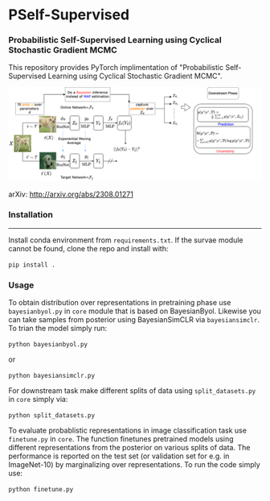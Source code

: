 # PSelf-Supervised
### Probabilistic Self-Supervised Learning using Cyclical Stochastic Gradient MCMC
This repository provides PyTorch implimentation of "Probabilistic Self-Supervised Learning using Cyclical Stochastic Gradient MCMC".

![Alt text](Full_image.png)

arXiv: http://arxiv.org/abs/2308.01271


### Installation
------------------------------------
Install conda environment from `requirements.txt`. If the survae module cannot be found, clone the repo and install with:

`pip install .`

### Usage
 
To obtain distribution over representations in pretraining phase use `bayesianbyol.py` in `core` module that is based on BayesianByol. Likewise you can take samples from posterior using BayesianSimCLR via `bayesiansimclr`.
To trian the model simply run:

`python bayesianbyol.py`

or

`python bayesiansimclr.py`

For downstream task make different splits of data using `split_datasets.py` in `core` simply via:

`python split_datasets.py`

To evaluate probablistic representations in image classification task use `finetune.py` in `core`. The function finetunes pretrained models using different representations from the posterior on various splits of data. The performance is reported on the test set (or validation set for e.g. in ImageNet-10) by marginalizing over representations. To run the code simply use:

`python finetune.py`








